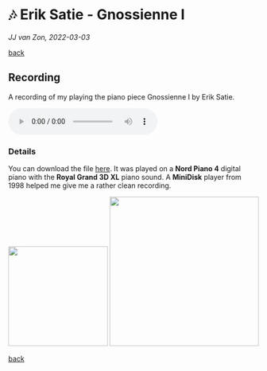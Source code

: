 🎶 Erik Satie - Gnossienne Ⅰ
============================

*JJ van Zon, 2022-03-03*

[back](..)

Recording
---------

A recording of my playing the piano piece Gnossienne Ⅰ by Erik Satie.

<audio controls autoplay>
  <source src="satie-gnossienne-1-recording-320-kbps.mp3" type="audio/mpeg">
  Your browser does not support the audio element.
</audio>

### Details

You can download the file 
<a href="satie-gnossienne-1-recording-320-kbps.mp3" download>here</a>. It was played on a __Nord Piano 4__ digital piano with the __Royal Grand 3D XL__ piano sound. A __MiniDisk__ player from 1998 helped me give me a rather clean recording.

<img src="https://jjvanzon.github.io/Piano-Playing-Docs/resources/preview-satie-gnossienne-1-sheet-music-simplification.jpg" width="200" /> <img src="https://jjvanzon.github.io/Piano-Playing-Docs/resources/preview-mini-disk-recorder-detail.png" width="300" />

[back](..)